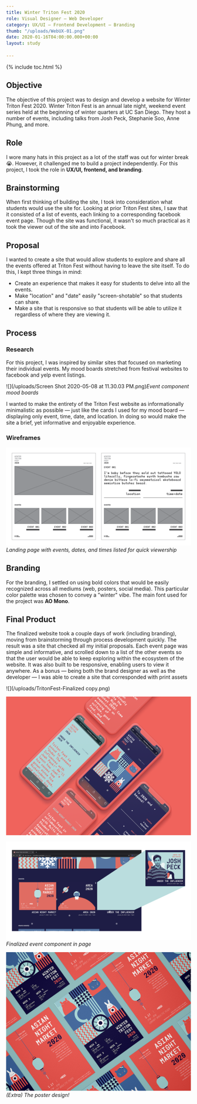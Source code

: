 ```yaml
---
title: Winter Triton Fest 2020
role: Visual Designer — Web Developer
category: UX/UI — Frontend Development — Branding
thumb: "/uploads/WebUX-01.png"
date: 2020-01-16T04:00:00.000+00:00
layout: study

---
```

{% include toc.html %}
## Objective

The objective of this project was to design and develop a website for Winter Triton Fest 2020. Winter Triton Fest is an annual late night, weekend event series held at the beginning of winter quarters at UC San Diego. They host a number of events, including talks from Josh Peck, Stephanie Soo, Anne Phung, and more.

## Role

I wore many hats in this project as a lot of the staff was out for winter break 😭. However, it challenged me to build a project independently. For this project, I took the role in **UX/UI, frontend, and branding**.

## Brainstorming

When first thinking of building the site, I took into consideration what students would use the site for. Looking at prior Triton Fest sites, I saw that it consisted of a list of events, each linking to a corresponding facebook event page. Though the site was functional, it wasn't so much practical as it took the viewer out of the site and into Facebook.

## Proposal

I wanted to create a site that would allow students to explore and share all the events offered at Triton Fest without having to leave the site itself. To do this, I kept three things in mind:

* Create an experience that makes it easy for students to delve into all the events.
* Make "location" and "date" easily "screen-shotable" so that students can share.
* Make a site that is responsive so that students will be able to utilize it regardless of where they are viewing it.

## Process

### Research

For this project, I was inspired by similar sites that focused on marketing their individual events. My mood boards stretched from festival websites to facebook and yelp event listings.

![](/uploads/Screen Shot 2020-05-08 at 11.30.03 PM.png)_Event component mood boards_

I wanted to make the entirety of the Triton Fest website as informationally minimalistic as possible — just like the cards I used for my mood board — displaying only event, time, date, and location. In doing so would make the site a brief, yet informative and enjoyable experience.

### Wireframes

![Landing page with events, dates, and times listed for quick viewership](/uploads/TritonFestWireframe-01.png)_Landing page with events, dates, and times listed for quick viewership_

## Branding

For the branding, I settled on using bold colors that would be easily recognized across all mediums (web, posters, social media). This particular color palette was chosen to convey a "winter" vibe. The main font used for the project was **AO Mono**.

## Final Product

The finalized website took a couple days of work (including branding), moving from brainstorming through process development quickly. The result was a site that checked all my initial proposals. Each event page was simple and informative, and scrolled down to a list of the other events so that the user would be able to keep exploring within the ecosystem of the website. It was also built to be responsive, enabling users to view it anywhere. As a bonus — being both the brand designer as well as the developer — I was able to create a site that corresponded with print assets

![](/uploads/TritonFest-Finalized copy.png)

![](/uploads/MobileUI.png)

![](/uploads/TritonFestComponent-01.png)_Finalized event component in page_

![](/uploads/Tfest001.png)_(Extra) The poster design!_